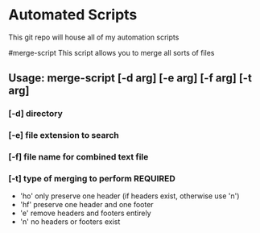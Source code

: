 # Automated Scripts
This git repo will house all of my automation scripts

#merge-script
This script allows you to merge all sorts of files
## Usage: merge-script [-d arg] [-e arg] [-f arg] [-t arg]
### [-d] directory
### [-e] file extension to search
### [-f] file name for combined text file
### [-t] type of merging to perform **REQUIRED**
* 'ho' only preserve one header (if headers exist, otherwise use 'n')
* 'hf' preserve one header and one footer
* 'e' remove headers and footers entirely
* 'n' no headers or footers exist
